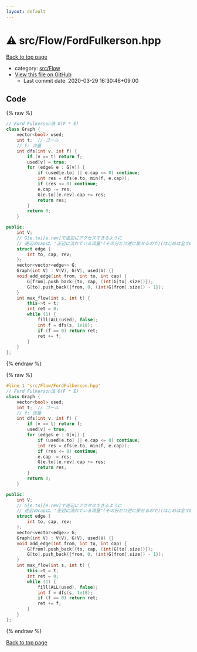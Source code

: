 ```yaml
---
layout: default
---
```


<!-- mathjax config similar to math.stackexchange -->
<script type="text/javascript" async
  src="https://cdnjs.cloudflare.com/ajax/libs/mathjax/2.7.5/MathJax.js?config=TeX-MML-AM_CHTML">
</script>
<script type="text/x-mathjax-config">
  MathJax.Hub.Config({
    TeX: { equationNumbers: { autoNumber: "AMS" }},
    tex2jax: {
      inlineMath: [ ['$','$'] ],
      processEscapes: true
    },
    "HTML-CSS": { matchFontHeight: false },
    displayAlign: "left",
    displayIndent: "2em"
  });
</script>

<script type="text/javascript" src="https://cdnjs.cloudflare.com/ajax/libs/jquery/3.4.1/jquery.min.js"></script>
<script src="https://cdn.jsdelivr.net/npm/jquery-balloon-js@1.1.2/jquery.balloon.min.js" integrity="sha256-ZEYs9VrgAeNuPvs15E39OsyOJaIkXEEt10fzxJ20+2I=" crossorigin="anonymous"></script>
<script type="text/javascript" src="../../../assets/js/copy-button.js"></script>
<link rel="stylesheet" href="../../../assets/css/copy-button.css" />


# :warning: src/Flow/FordFulkerson.hpp

<a href="../../../index.html">Back to top page</a>

* category: <a href="../../../index.html#29f578163eb30c67e395a84ad90553a2">src/Flow</a>
* <a href="{{ site.github.repository_url }}/blob/master/src/Flow/FordFulkerson.hpp">View this file on GitHub</a>
    - Last commit date: 2020-03-29 16:30:46+09:00




## Code

<a id="unbundled"></a>
{% raw %}
```cpp
// Ford Fulkerson法 O(F * E)
class Graph {
    vector<bool> used;
    int t;  // ゴール
    // f: 流量
    int dfs(int v, int f) {
        if (v == t) return f;
        used[v] = true;
        for (edge& e : G[v]) {
            if (used[e.to] || e.cap <= 0) continue;
            int res = dfs(e.to, min(f, e.cap));
            if (res <= 0) continue;
            e.cap -= res;
            G[e.to][e.rev].cap += res;
            return res;
        }
        return 0;
    }

public:
    int V;
    // G[e.to][e.rev]で逆辺にアクセスできるように
    // 逆辺のcapは、"正辺に流れている流量"(その分だけ逆に戻せるので)(はじめは全て0)
    struct edge {
        int to, cap, rev;
    };
    vector<vector<edge>> G;
    Graph(int V) : V(V), G(V), used(V) {}
    void add_edge(int from, int to, int cap) {
        G[from].push_back({to, cap, (int)G[to].size()});
        G[to].push_back({from, 0, (int)G[from].size() - 1});
    }
    int max_flow(int s, int t) {
        this->t = t;
        int ret = 0;
        while (1) {
            fill(ALL(used), false);
            int f = dfs(s, 1e18);
            if (f == 0) return ret;
            ret += f;
        }
    }
};

```
{% endraw %}

<a id="bundled"></a>
{% raw %}
```cpp
#line 1 "src/Flow/FordFulkerson.hpp"
// Ford Fulkerson法 O(F * E)
class Graph {
    vector<bool> used;
    int t;  // ゴール
    // f: 流量
    int dfs(int v, int f) {
        if (v == t) return f;
        used[v] = true;
        for (edge& e : G[v]) {
            if (used[e.to] || e.cap <= 0) continue;
            int res = dfs(e.to, min(f, e.cap));
            if (res <= 0) continue;
            e.cap -= res;
            G[e.to][e.rev].cap += res;
            return res;
        }
        return 0;
    }

public:
    int V;
    // G[e.to][e.rev]で逆辺にアクセスできるように
    // 逆辺のcapは、"正辺に流れている流量"(その分だけ逆に戻せるので)(はじめは全て0)
    struct edge {
        int to, cap, rev;
    };
    vector<vector<edge>> G;
    Graph(int V) : V(V), G(V), used(V) {}
    void add_edge(int from, int to, int cap) {
        G[from].push_back({to, cap, (int)G[to].size()});
        G[to].push_back({from, 0, (int)G[from].size() - 1});
    }
    int max_flow(int s, int t) {
        this->t = t;
        int ret = 0;
        while (1) {
            fill(ALL(used), false);
            int f = dfs(s, 1e18);
            if (f == 0) return ret;
            ret += f;
        }
    }
};

```
{% endraw %}

<a href="../../../index.html">Back to top page</a>

